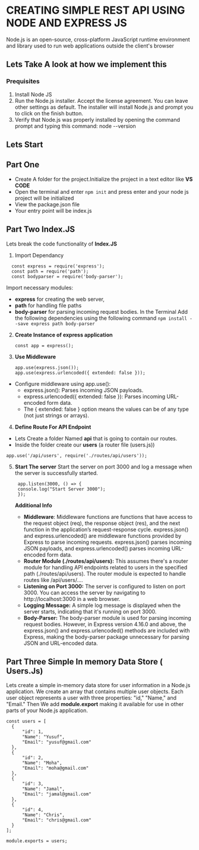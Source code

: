 # CREATING SIMPLE REST API USING NODE AND EXPRESS JS
Node.js is an open-source, cross-platform JavaScript runtime environment and library used to run web applications outside the client's browser
## Lets Take A look at how we implement this
### Prequisites
1. Install Node JS
2. Run the Node.js installer. Accept the license agreement. You can leave other settings as default. The installer will install Node.js and prompt you to click on the finish button.
3. Verify that Node.js was properly installed by opening the command prompt and typing this command: node --version
## Lets Start
## Part One
* Create A folder for the project.Initialize the project in a text editor like **VS CODE**
* Open the terminal and enter ``` npm init ``` and press enter and your node js project will be initialized
* View the package.json file
* Your entry point will be index.js
## Part Two Index.JS
Lets break the code functionality of **Index.JS**
1. Import Dependancy
```
  const express = require('express');
  const path = require('path');
  const bodyparser = require('body-parser');
```
Import necessary modules: 
* **express** for creating the web server, 
* **path** for handling file paths
* **body-parser** for parsing incoming request bodies.
In the Terminal Add the following dependencies using the following command ``` npm install --save express path body-parser ```

2. **Create Instance of express application**
   
   ```
   const app = express();
   
   ```
3. **Use Middleware**
   ```
   app.use(express.json());
   app.use(express.urlencoded({ extended: false }));

   ```
* Configure middleware using app.use():
  * express.json(): Parses incoming JSON payloads.
  * express.urlencoded({ extended: false }): Parses incoming URL-encoded form data.
  * The { extended: false } option means the values can be of any type (not just strings or arrays).
    
4. **Define Route For API Endpoint**
  * Lets Create a folder Named **api** that is going to contain our routes.
  * Inside the folder create our **users** (a router file (users.js))
  ```
  app.use('/api/users', require('./routes/api/users'));

  ```
5. **Start The server**
   Start the server on port 3000 and log a message when the server is successfully started.
   ```
    app.listen(3000, () => {
    console.log("Start Server 3000");
    });

   ```

   **Additional Info**
   * **Middleware**:
    Middleware functions are functions that have access to the request object (req), the response object (res), and the next function in the application’s request-response cycle.
    express.json() and express.urlencoded() are middleware functions provided by Express to parse incoming requests. express.json() parses incoming JSON payloads, and express.urlencoded() parses incoming URL-encoded form data.
    * **Router Module (./routes/api/users):**
    This assumes there's a router module for handling API endpoints related to users in the specified path (./routes/api/users). The router module is expected to handle routes like /api/users/....
    * **Listening on Port 3000:**
    The server is configured to listen on port 3000. You can access the server by navigating to http://localhost:3000 in a web browser.
    * **Logging Message:**
    A simple log message is displayed when the server starts, indicating that it's running on port 3000.
    * **Body-Parser:**
    The body-parser module is used for parsing incoming request bodies. However, in Express version 4.16.0 and above, the express.json() and express.urlencoded() methods are included with Express, making the body-parser package unnecessary for parsing JSON and URL-encoded data.

## Part Three Simple In memory Data Store ( Users.Js)
  Lets create a simple in-memory data store for user information in a Node.js application.
  We create an array that contains multiple user objects. Each user object represents a user with three properties: "id," "Name," and "Email."
  Then We add **module.export** making it available for use in other parts of your Node.js application. 
  ```
  const users = [
    {
        "id": 1,
        "Name": "Yusuf",
        "Email": "yusuf@gmail.com"
    },
    {
        "id": 2,
        "Name": "Moha",
        "Email": "moha@gmail.com"
    },
    {
        "id": 3,
        "Name": "Jamal",
        "Email": "jamal@gmail.com"
    },
    {
        "id": 4,
        "Name": "Chris",
        "Email": "chris@gmail.com"
    }
  ];

  module.exports = users;

  ```

